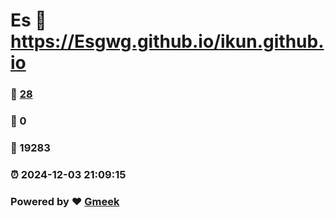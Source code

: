 # Es :link: https://Esgwg.github.io/ikun.github.io 
### :page_facing_up: [28](https://Esgwg.github.io/ikun.github.io/tag.html) 
### :speech_balloon: 0 
### :hibiscus: 19283 
### :alarm_clock: 2024-12-03 21:09:15 
### Powered by :heart: [Gmeek](https://github.com/Meekdai/Gmeek)
